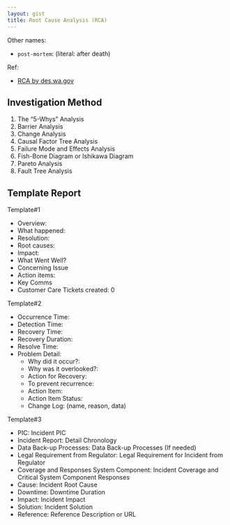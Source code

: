 ```yaml
---
layout: gist
title: Root Cause Analysis (RCA)
---
```


Other names:
- `post-mortem`: (literal: after death)

Ref:
- [RCA by des.wa.gov](https://des.wa.gov/services/risk-management/about-risk-management/enterprise-risk-management/root-cause-analysis)

## Investigation Method

1. The “5-Whys” Analysis
2. Barrier Analysis
3. Change Analysis
4. Causal Factor Tree Analysis
5. Failure Mode and Effects Analysis
6. Fish-Bone Diagram or Ishikawa Diagram
7. Pareto Analysis
8. Fault Tree Analysis


## Template Report

Template#1
- Overview:
- What happened:
- Resolution:
- Root causes:
- Impact:
- What Went Well?
- Concerning Issue
- Action items:
- Key Comms
- Customer Care Tickets created: 0


Template#2
- Occurrence Time:
- Detection Time:
- Recovery Time:
- Recovery Duration:
- Resolve Time:
- Problem Detail:
  - Why did it occur?:
  - Why was it overlooked?:
  - Action for Recovery:
  - To prevent recurrence:
  - Action Item:
  - Action Item Status:
  - Change Log: (name, reason, data)


Template#3
- PIC: Incident PIC
- Incident Report: Detail Chronology
- Data Back-up Processes:	Data Back-up Processes (If needed)
- Legal Requirement from Regulator:	Legal Requirement for Incident from Regulator 
- Coverage and Responses System Component:	Incident Coverage and Critical System Component Responses
- Cause: Incident Root Cause
- Downtime: Downtime Duration
- Impact:	Incident Impact
- Solution:	Incident Solution
- Reference:	Reference Description or URL
